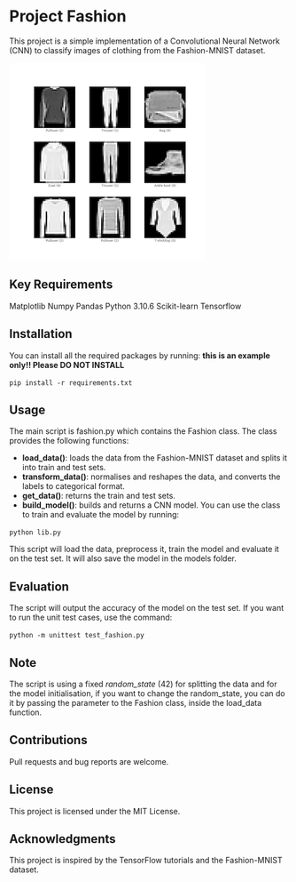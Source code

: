 # Project Fashion

This project is a simple implementation of a Convolutional Neural Network (CNN) to classify images of clothing from the Fashion-MNIST dataset.

![](fashion.png)

## Key Requirements
Matplotlib
Numpy
Pandas
Python 3.10.6
Scikit-learn
Tensorflow

## Installation
You can install all the required packages by running:
**this is an example only!! Please DO NOT INSTALL**

```pip install -r requirements.txt``` 

## Usage
The main script is fashion.py which contains the Fashion class. The class provides the following functions:

- **load_data()**: loads the data from the Fashion-MNIST dataset and splits it into train and test sets.
- **transform_data()**: normalises and reshapes the data, and converts the labels to categorical format.
- **get_data()**: returns the train and test sets.
- **build_model()**: builds and returns a CNN model.
You can use the class to train and evaluate the model by running:

```python lib.py```

This script will load the data, preprocess it, train the model and evaluate it on the test set. It will also save the model in the models folder.

## Evaluation
The script will output the accuracy of the model on the test set.
If you want to run the unit test cases, use the command:

```python -m unittest test_fashion.py```

## Note
The script is using a fixed *random_state* (42) for splitting the data and for the model initialisation, if you want to change the random_state, you can do it by passing the parameter to the Fashion class, inside the load_data function.

## Contributions
Pull requests and bug reports are welcome.

## License
This project is licensed under the MIT License.

## Acknowledgments
This project is inspired by the TensorFlow tutorials and the Fashion-MNIST dataset.
